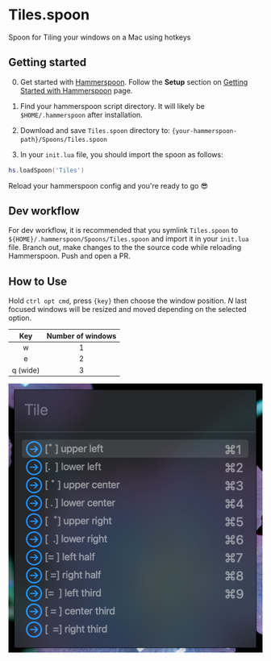 # Tiles.spoon

Spoon for Tiling your windows on a Mac using hotkeys

## Getting started

0. Get started with [Hammerspoon](https://www.hammerspoon.org). Follow the **Setup** section on [Getting Started with Hammerspoon](https://www.hammerspoon.org/go/) page.

1. Find your hammerspoon script directory. It will likely be `$HOME/.hammerspoon` after installation.

2. Download and save `Tiles.spoon` directory to: `{your-hammerspoon-path}/Spoons/Tiles.spoon`

3. In your `init.lua` file, you should import the spoon as follows:

```lua
hs.loadSpoon('Tiles')
```

Reload your hammerspoon config and you're ready to go 😎

## Dev workflow

For dev workflow, it is recommended that you symlink `Tiles.spoon` to `${HOME}/.hammerspoon/Spoons/Tiles.spoon` and import it in your `init.lua` file. Branch out, make changes to the the source code while reloading Hammerspoon. Push and open a PR.

## How to Use

Hold `ctrl opt cmd`, press `{key}` then choose the window position. *N* last focused windows will be resized and moved depending on the selected option.

| Key | Number of windows |
|:--------:|:--------------------:|
| w   | 1 |
| e   | 2 |
| q (wide) | 3 |

![popup example](./media/tile_window.png)
